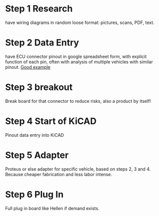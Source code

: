# Step 1 Research
have wiring diagrams in random loose format: pictures, scans, PDF, text.

# Step 2 Data Entry
have ECU connector pinout in google spreadsheet form, with explicit function of each pin, often with analysis of multiple vehicles with similar pinout. [Good example](https://docs.google.com/spreadsheets/d/1H0cZPAJFbpprgSu1Y8BiAYzXbqddvIn-Hhod4QCVQwk)

# Step 3 breakout
Break board for that connector to reduce risks, also a product by itself!

# Step 4 Start of KiCAD
Pinout data entry into KiCAD

# Step 5 Adapter
Proteus or else adapter for specific vehicle, based on steps 2, 3 and 4. Because cheaper fabrication and less labor intense.

# Step 6 Plug In
Full plug in board like Hellen if demand exists.
